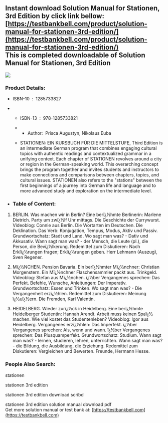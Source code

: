 Instant download **Solution Manual for Stationen, 3rd Edition** by click link bellow:  
[https://testbankbell.com/product/solution-manual-for-stationen-3rd-edition/](https://testbankbell.com/product/solution-manual-for-stationen-3rd-edition/)  
This is completed downloadable of Solution Manual for Stationen, 3rd Edition
----------------------------------------------------------------------------


![](https://testbankbell.com/wp-content/uploads/2023/05/Solution-Manual-for-Stationen-3rd-Edition-228x228-1.jpg)
### Product Details:


* ISBN-10 ‏ : ‎ 1285733827
* * ISBN-13 ‏ : ‎ 978-1285733821
  * * Author:  Prisca Augustyn, Nikolaus Euba
   
  * STATIONEN: EIN KURSBUCH FÜR DIE MITTELSTUFE, Third Edition is an intermediate German program that combines engaging cultural topics with authentic readings and contextualized grammar in a unifying context. Each chapter of STATIONEN revolves around a city or region in the German-speaking world. This overarching concept brings the program together and invites students and instructors to make connections and comparisons between chapters, topics, and cultural issues. STATIONEN also refers to the "stations" between the first beginnings of a journey into German life and language and to more advanced study and exploration on the intermediate level.
 
* ### Table of Content:

1. BERLIN. Was machen wir in Berlin? Eine berï¿½hmte Berlinerin: Marlene Dietrich. Party um zwï¿½lf Uhr mittags. Die Geschichte der Currywurst. Videoblog: Connie aus Berlin. Die Wortarten im Deutschen. Die Deklination. Das Verb: Konjugation, Tempus, Modus, Aktiv und Passiv. Grundwortschatz: Stadt und Land. Wo sagt man was? - Dativ und Akkusativ. Wann sagt man was? - der Mensch, die Leute (pl.), die Person, die Bevï¿½lkerung. Redemittel zum Diskutieren: Nach Erklï¿½rungen fragen; Erklï¿½rungen geben. Herr Lehmann (Auszug), Sven Regener.

2. Mï¿½NCHEN. Pension Bavaria. Ein berï¿½hmter Mï¿½nchner: Christian Morgenstern. Ein Mï¿½nchner Flaschensammler packt aus. Trinkgeld. Videoblog: Stefan aus Mï¿½nchen. ï¿½ber Vergangenes sprechen: Das Perfekt. Befehle, Wunsche, Anleitungen: Der Imperativ. Grundwortschatz: Essen und Trinken. Wo sagt man was? - Die Vergangenheit erzï¿½hlen. Redemittel zum Diskutieren: Meinung ï¿½uï¿½ern. Die Fremden, Karl Valentin.

3. HEIDELBERG. Wieder zurï¿½ck in Heidelberg. Eine berï¿½hmte Heidelberger Studentin: Hannah Arendt. Arbeit muss keinen Spaï¿½ machen. Wie viel kostet das Studentenleben? Videoblog: Igor aus Heidelberg. Vergangenes erzï¿½hlen: Das Imperfekt. ï¿½ber Vergangenes sprechen: Als, wenn und wann. ï¿½ber Vergangenes sprechen: Das Plusquamperfekt. Grundwortschatz: Studium. Wann sagt man was? - lernen, studieren, lehren, unterrichten. Wann sagt man was? - die Bildung, die Ausbildung, die Erziehung. Redemittel zum Diskutieren: Vergleichen und Bewerten. Freunde, Hermann Hesse.


 ### People Also Search:


 stationen

 stationen 3rd edition

 stationen 3rd edition download scribd

 stationen 3rd edition solution manual download pdf  
  Get more solution manual or test bank at: [https://testbankbell.com](https://testbankbell.com)
